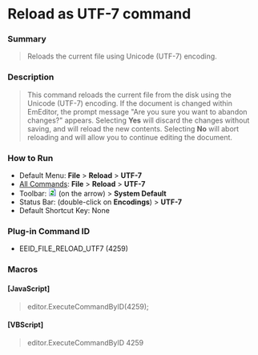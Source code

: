# Reload as UTF-7 command

### Summary

> Reloads the current file using Unicode (UTF-7) encoding.

### Description

> This command reloads the current file from the disk using the Unicode (UTF-7)
> encoding. If the document is changed within EmEditor, the prompt message
> "Are you sure you want to abandon changes?" appears. Selecting **Yes**
> will discard the changes without saving, and will reload the new contents.
> Selecting **No** will abort reloading and will allow you to continue
> editing the document.

### How to Run

- Default Menu: **File** \> **Reload** \> **UTF-7**
- [All Commands](../tools/all_commands): **File** \> **Reload**
\> **UTF-7**
- Toolbar: ![](../../images/reload.gif) (on
the arrow) > **System Default**
- Status Bar: (double-click on **Encodings**) \> **UTF-7**
- Default Shortcut Key: None

### Plug-in Command ID

- EEID\_FILE\_RELOAD\_UTF7 (4259)

### Macros

#### \[JavaScript\]

> editor.ExecuteCommandByID(4259);

#### \[VBScript\]

> editor.ExecuteCommandByID 4259